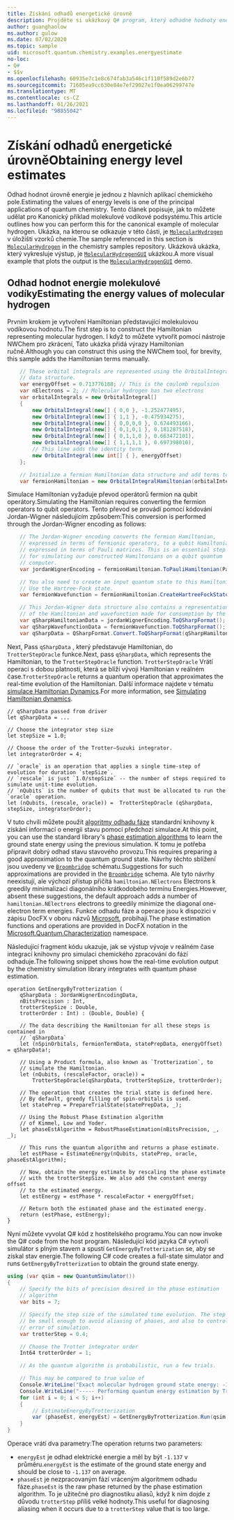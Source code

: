 ```yaml
---
title: Získání odhadů energetické úrovně
description: Projděte si ukázkový Q# program, který odhadne hodnoty energetické úrovně molekulové vodíky.
author: guanghaolow
ms.author: gulow
ms.date: 07/02/2020
ms.topic: sample
uid: microsoft.quantum.chemistry.examples.energyestimate
no-loc:
- Q#
- $$v
ms.openlocfilehash: 60935e7c1e8c674fab3a546c1f110f589d2e6b77
ms.sourcegitcommit: 71605ea9cc630e84e7ef29027e1f0ea06299747e
ms.translationtype: MT
ms.contentlocale: cs-CZ
ms.lasthandoff: 01/26/2021
ms.locfileid: "98855042"
---
```

# <a name="obtaining-energy-level-estimates"></a><span data-ttu-id="92975-103">Získání odhadů energetické úrovně</span><span class="sxs-lookup"><span data-stu-id="92975-103">Obtaining energy level estimates</span></span>
<span data-ttu-id="92975-104">Odhad hodnot úrovně energie je jednou z hlavních aplikací chemického pole.</span><span class="sxs-lookup"><span data-stu-id="92975-104">Estimating the values of energy levels is one of the principal applications of quantum chemistry.</span></span> <span data-ttu-id="92975-105">Tento článek popisuje, jak to můžete udělat pro Kanonický příklad molekulové vodíkové podsystému.</span><span class="sxs-lookup"><span data-stu-id="92975-105">This article outlines how you can perform this for the canonical example of molecular hydrogen.</span></span> <span data-ttu-id="92975-106">Ukázka, na kterou se odkazuje v této části, je [`MolecularHydrogen`](https://github.com/microsoft/Quantum/tree/main/samples/chemistry/MolecularHydrogen) v úložišti vzorků chemie.</span><span class="sxs-lookup"><span data-stu-id="92975-106">The sample referenced in this section is [`MolecularHydrogen`](https://github.com/microsoft/Quantum/tree/main/samples/chemistry/MolecularHydrogen) in the chemistry samples repository.</span></span> <span data-ttu-id="92975-107">Ukázková ukázka, který vykresluje výstup, je [`MolecularHydrogenGUI`](https://github.com/microsoft/Quantum/tree/main/samples/chemistry/MolecularHydrogenGUI) ukázkou.</span><span class="sxs-lookup"><span data-stu-id="92975-107">A more visual example that plots the output is the [`MolecularHydrogenGUI`](https://github.com/microsoft/Quantum/tree/main/samples/chemistry/MolecularHydrogenGUI) demo.</span></span>

## <a name="estimating-the-energy-values-of-molecular-hydrogen"></a><span data-ttu-id="92975-108">Odhad hodnot energie molekulové vodíky</span><span class="sxs-lookup"><span data-stu-id="92975-108">Estimating the energy values of molecular hydrogen</span></span>

<span data-ttu-id="92975-109">Prvním krokem je vytvoření Hamiltonian představující molekulovou vodíkovou hodnotu.</span><span class="sxs-lookup"><span data-stu-id="92975-109">The first step is to construct the Hamiltonian representing molecular hydrogen.</span></span> <span data-ttu-id="92975-110">I když to můžete vytvořit pomocí nástroje NWChem pro zkrácení, Tato ukázka přidá výrazy Hamiltonian ručně.</span><span class="sxs-lookup"><span data-stu-id="92975-110">Although you can construct this using the NWChem tool, for brevity, this sample adds the Hamiltonian terms manually.</span></span>

```csharp
    // These orbital integrals are represented using the OrbitalIntegral
    // data structure.
    var energyOffset = 0.713776188; // This is the coulomb repulsion
    var nElectrons = 2; // Molecular hydrogen has two electrons
    var orbitalIntegrals = new OrbitalIntegral[]
    {
        new OrbitalIntegral(new[] { 0,0 }, -1.252477495),
        new OrbitalIntegral(new[] { 1,1 }, -0.475934275),
        new OrbitalIntegral(new[] { 0,0,0,0 }, 0.674493166),
        new OrbitalIntegral(new[] { 0,1,0,1 }, 0.181287518),
        new OrbitalIntegral(new[] { 0,1,1,0 }, 0.663472101),
        new OrbitalIntegral(new[] { 1,1,1,1 }, 0.697398010),
        // This line adds the identity term.
        new OrbitalIntegral(new int[] { }, energyOffset)
    };

    // Initialize a fermion Hamiltonian data structure and add terms to it.
    var fermionHamiltonian = new OrbitalIntegralHamiltonian(orbitalIntegrals).ToFermionHamiltonian();
```

<span data-ttu-id="92975-111">Simulace Hamiltonian vyžaduje převod operátorů fermion na qubit operátory.</span><span class="sxs-lookup"><span data-stu-id="92975-111">Simulating the Hamiltonian requires converting the fermion operators to qubit operators.</span></span> <span data-ttu-id="92975-112">Tento převod se provádí pomocí kódování Jordan-Wigner následujícím způsobem:</span><span class="sxs-lookup"><span data-stu-id="92975-112">This conversion is performed through the Jordan-Wigner encoding as follows:</span></span>

```csharp
    // The Jordan-Wigner encoding converts the fermion Hamiltonian, 
    // expressed in terms of fermionic operators, to a qubit Hamiltonian,
    // expressed in terms of Pauli matrices. This is an essential step
    // for simulating our constructed Hamiltonians on a qubit quantum
    // computer.
    var jordanWignerEncoding = fermionHamiltonian.ToPauliHamiltonian(Pauli.QubitEncoding.JordanWigner);

    // You also need to create an input quantum state to this Hamiltonian.
    // Use the Hartree-Fock state.
    var fermionWavefunction = fermionHamiltonian.CreateHartreeFockState(nElectrons);

    // This Jordan-Wigner data structure also contains a representation 
    // of the Hamiltonian and wavefunction made for consumption by the Q# operations.
    var qSharpHamiltonianData = jordanWignerEncoding.ToQSharpFormat();
    var qSharpWavefunctionData = fermionWavefunction.ToQSharpFormat();
    var qSharpData = QSharpFormat.Convert.ToQSharpFormat(qSharpHamiltonianData, qSharpWavefunctionData);
```

<span data-ttu-id="92975-113">Next, Pass `qSharpData` , který představuje Hamiltonian, do `TrotterStepOracle` funkce.</span><span class="sxs-lookup"><span data-stu-id="92975-113">Next, pass `qSharpData`, which represents the Hamiltonian, to the `TrotterStepOracle` function.</span></span> <span data-ttu-id="92975-114">`TrotterStepOracle` Vrátí operaci s dobou platnosti, která se blíží vývoji Hamiltonian v reálném čase.</span><span class="sxs-lookup"><span data-stu-id="92975-114">`TrotterStepOracle` returns a quantum operation that approximates the real-time evolution of the Hamiltonian.</span></span> <span data-ttu-id="92975-115">Další informace najdete v tématu [simulace Hamiltonian Dynamics](xref:microsoft.quantum.chemistry.concepts.simulationalgorithms).</span><span class="sxs-lookup"><span data-stu-id="92975-115">For more information, see [Simulating Hamiltonian dynamics](xref:microsoft.quantum.chemistry.concepts.simulationalgorithms).</span></span>

```qsharp
// qSharpData passed from driver
let qSharpData = ... 

// Choose the integrator step size
let stepSize = 1.0;

// Choose the order of the Trotter—Suzuki integrator.
let integratorOrder = 4;

// `oracle` is an operation that applies a single time-step of evolution for duration `stepSize`.
// `rescale` is just `1.0/stepSize` -- the number of steps required to simulate unit-time evolution.
// `nQubits` is the number of qubits that must be allocated to run the `oracle` operation.
let (nQubits, (rescale, oracle)) =  TrotterStepOracle (qSharpData, stepSize, integratorOrder);
```

<span data-ttu-id="92975-116">V tuto chvíli můžete použít [algoritmy odhadu fáze](xref:microsoft.quantum.libraries.characterization) standardní knihovny k získání informací o energii stavu pomocí předchozí simulace.</span><span class="sxs-lookup"><span data-stu-id="92975-116">At this point, you can use the standard library's [phase estimation algorithms](xref:microsoft.quantum.libraries.characterization) to learn the ground state energy using the previous simulation.</span></span> <span data-ttu-id="92975-117">K tomu je potřeba připravit dobrý odhad stavu stavového provozu.</span><span class="sxs-lookup"><span data-stu-id="92975-117">This requires preparing a good approximation to the quantum ground state.</span></span> <span data-ttu-id="92975-118">Návrhy těchto sblížení jsou uvedeny ve [`Broombridge`](xref:microsoft.quantum.libraries.chemistry.schema.broombridge) schématu.</span><span class="sxs-lookup"><span data-stu-id="92975-118">Suggestions for such approximations are provided in the [`Broombridge`](xref:microsoft.quantum.libraries.chemistry.schema.broombridge) schema.</span></span> <span data-ttu-id="92975-119">Ale tyto návrhy neexistují, ale výchozí přístup přičítá `hamiltonian.NElectrons` Electrons k greedily minimalizaci diagonálního krátkodobého termínu Energies.</span><span class="sxs-lookup"><span data-stu-id="92975-119">However, absent these suggestions, the default approach adds a number of `hamiltonian.NElectrons` electrons to greedily minimize the diagonal one-electron term energies.</span></span> <span data-ttu-id="92975-120">Funkce odhadu fáze a operace jsou k dispozici v zápisu DocFX v oboru názvů [Microsoft.](xref:Microsoft.Quantum.Characterization) probíhají.</span><span class="sxs-lookup"><span data-stu-id="92975-120">The phase estimation functions and operations are provided in DocFX notation in the [Microsoft.Quantum.Characterization](xref:Microsoft.Quantum.Characterization) namespace.</span></span>

<span data-ttu-id="92975-121">Následující fragment kódu ukazuje, jak se výstup vývoje v reálném čase integrací knihovny pro simulaci chemického zpracování do fází odhaduje.</span><span class="sxs-lookup"><span data-stu-id="92975-121">The following snippet shows how the real-time evolution output by the chemistry simulation library integrates with quantum phase estimation.</span></span>

```qsharp
operation GetEnergyByTrotterization (
    qSharpData : JordanWignerEncodingData, 
    nBitsPrecision : Int, 
    trotterStepSize : Double, 
    trotterOrder : Int) : (Double, Double) {
    
    // The data describing the Hamiltonian for all these steps is contained in
    // `qSharpData`
    let (nSpinOrbitals, fermionTermData, statePrepData, energyOffset) = qSharpData!;
    
    // Using a Product formula, also known as `Trotterization`, to
    // simulate the Hamiltonian.
    let (nQubits, (rescaleFactor, oracle)) = 
        TrotterStepOracle(qSharpData, trotterStepSize, trotterOrder);
    
    // The operation that creates the trial state is defined here.
    // By default, greedy filling of spin-orbitals is used.
    let statePrep = PrepareTrialState(statePrepData, _);
    
    // Using the Robust Phase Estimation algorithm
    // of Kimmel, Low and Yoder.
    let phaseEstAlgorithm = RobustPhaseEstimation(nBitsPrecision, _, _);
    
    // This runs the quantum algorithm and returns a phase estimate.
    let estPhase = EstimateEnergy(nQubits, statePrep, oracle, phaseEstAlgorithm);
    
    // Now, obtain the energy estimate by rescaling the phase estimate
    // with the trotterStepSize. We also add the constant energy offset
    // to the estimated energy.
    let estEnergy = estPhase * rescaleFactor + energyOffset;
    
    // Return both the estimated phase and the estimated energy.
    return (estPhase, estEnergy);
}
```

<span data-ttu-id="92975-122">Nyní můžete vyvolat Q# kód z hostitelského programu.</span><span class="sxs-lookup"><span data-stu-id="92975-122">You can now invoke the Q# code from the host program.</span></span> <span data-ttu-id="92975-123">Následující kód jazyka C# vytvoří simulátor s plným stavem a spustí `GetEnergyByTrotterization` se, aby se získal stav energie.</span><span class="sxs-lookup"><span data-stu-id="92975-123">The following C# code creates a full-state simulator and runs `GetEnergyByTrotterization` to obtain the ground state energy.</span></span>

```csharp
using (var qsim = new QuantumSimulator())
{
    // Specify the bits of precision desired in the phase estimation 
    // algorithm
    var bits = 7;

    // Specify the step size of the simulated time evolution. The step size needs to
    // be small enough to avoid aliasing of phases, and also to control the
    // error of simulation.
    var trotterStep = 0.4;

    // Choose the Trotter integrator order
    Int64 trotterOrder = 1;

    // As the quantum algorithm is probabilistic, run a few trials.

    // This may be compared to true value of
    Console.WriteLine("Exact molecular hydrogen ground state energy: -1.137260278.\n");
    Console.WriteLine("----- Performing quantum energy estimation by Trotter simulation algorithm");
    for (int i = 0; i < 5; i++)
    {
        // EstimateEnergyByTrotterization
        var (phaseEst, energyEst) = GetEnergyByTrotterization.Run(qsim, qSharpData, bits, trotterStep, trotterOrder).Result;
    }
}
```

<span data-ttu-id="92975-124">Operace vrátí dva parametry:</span><span class="sxs-lookup"><span data-stu-id="92975-124">The operation returns two parameters:</span></span> 

- <span data-ttu-id="92975-125">`energyEst` je odhad elektrické energie a měl by být `-1.137` v průměru.</span><span class="sxs-lookup"><span data-stu-id="92975-125">`energyEst` is the estimate of the ground state energy and should be close to `-1.137` on average.</span></span> 
- <span data-ttu-id="92975-126">`phaseEst` je nezpracovaným fází vráceným algoritmem odhadu fáze.</span><span class="sxs-lookup"><span data-stu-id="92975-126">`phaseEst` is the raw phase returned by the phase estimation algorithm.</span></span> <span data-ttu-id="92975-127">To je užitečné pro diagnostiku aliasů, když k nim dojde z důvodu `trotterStep` příliš velké hodnoty.</span><span class="sxs-lookup"><span data-stu-id="92975-127">This useful for diagnosing aliasing when it occurs due to a `trotterStep` value that is too large.</span></span>
